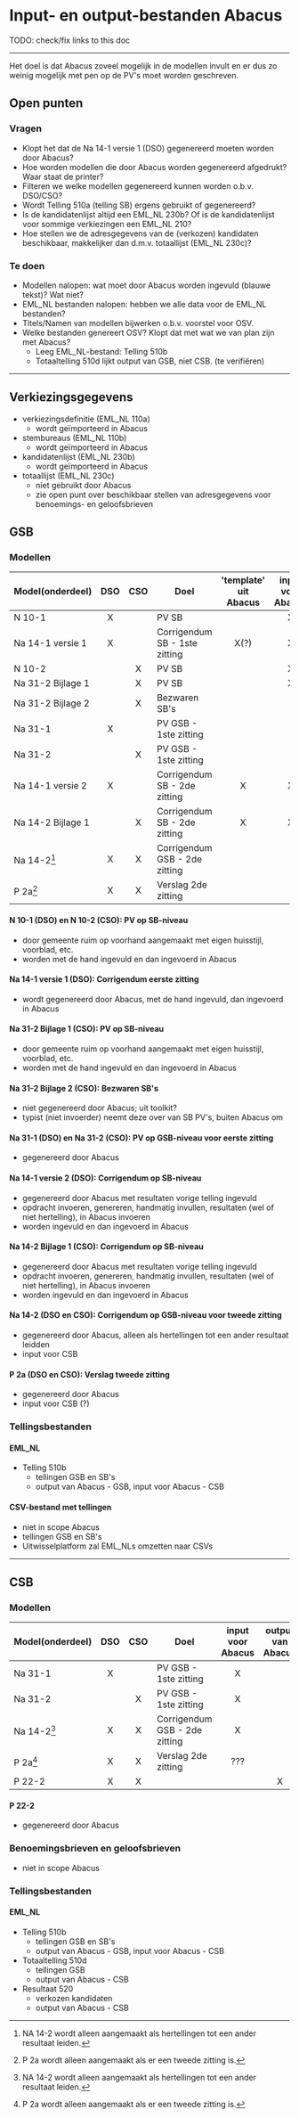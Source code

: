 # Input- en output-bestanden Abacus

TODO: check/fix links to this doc

---

Het doel is dat Abacus zoveel mogelijk in de modellen invult en er dus zo weinig mogelijk met pen op de PV's moet worden geschreven. 

## Open punten

### Vragen

- Klopt het dat de Na 14-1 versie 1 (DSO) gegenereerd moeten worden door Abacus?
- Hoe worden modellen die door Abacus worden gegenereerd afgedrukt? Waar staat de printer?
- Filteren we welke modellen gegenereerd kunnen worden o.b.v. DSO/CSO?
- Wordt Telling 510a (telling SB) ergens gebruikt of gegenereerd?
- Is de kandidatenlijst altijd een EML_NL 230b? Of is de kandidatenlijst voor sommige verkiezingen een EML_NL 210?
- Hoe stellen we de adresgegevens van de (verkozen) kandidaten beschikbaar, makkelijker dan d.m.v. totaallijst (EML_NL 230c)?

### Te doen

- Modellen nalopen: wat moet door Abacus worden ingevuld (blauwe tekst)? Wat niet?
- EML_NL bestanden nalopen: hebben we alle data voor de EML_NL bestanden?
- Titels/Namen van modellen bijwerken o.b.v. voorstel voor OSV.
- Welke bestanden genereert OSV? Klopt dat met wat we van plan zijn met Abacus?
  - Leeg EML_NL-bestand: Telling 510b
  - Totaaltelling 510d lijkt output van GSB, niet CSB. (te verifiëren)

---

## Verkiezingsgegevens

- verkiezingsdefinitie (EML_NL 110a)
  - wordt geïmporteerd in Abacus
- stembureaus (EML_NL 110b)
  - wordt geïmporteerd in Abacus
- kandidatenlijst (EML_NL 230b)
  - wordt geïmporteerd in Abacus
- totaallijst (EML_NL 230c)
  - niet gebruikt door Abacus
  - zie open punt over beschikbaar stellen van adresgegevens voor benoemings- en geloofsbrieven

## GSB

### Modellen

| Model(onderdeel)  | DSO  | CSO  | Doel                          | 'template' uit Abacus | input voor Abacus | output van Abacus |
| ----------------- | :--: | :--: | ----------------------------- | :-------------------: | :---------------: | :---------------: |
| N 10-1            |  X   |      | PV SB                         |                       |         X         |                   |
| Na 14-1 versie 1  |  X   |      | Corrigendum SB - 1ste zitting |         X(?)          |         X         |                   |
| N 10-2            |      |  X   | PV SB                         |                       |         X         |                   |
| Na 31-2 Bijlage 1 |      |  X   | PV SB                         |                       |         X         |                   |
| Na 31-2 Bijlage 2 |      |  X   | Bezwaren SB's                 |                       |                   |                   |
| Na 31-1           |  X   |      | PV GSB - 1ste zitting         |                       |                   |         X         |
| Na 31-2           |      |  X   | PV GSB - 1ste zitting         |                       |                   |         X         |
| Na 14-1 versie 2  |  X   |      | Corrigendum SB - 2de zitting  |           X           |         X         |                   |
| Na 14-2 Bijlage 1 |      |  X   | Corrigendum SB - 2de zitting  |           X           |         X         |                   |
| Na 14-2[^1]       |  X   |  X   | Corrigendum GSB - 2de zitting |                       |                   |         X         |
| P 2a[^2]          |  X   |  X   | Verslag 2de zitting           |                       |                   |         X         |

[^1]: NA 14-2 wordt alleen aangemaakt als hertellingen tot een ander resultaat leiden.
[^2]: P 2a wordt alleen aangemaakt als er een tweede zitting is.

#### N 10-1 (DSO) en N 10-2 (CSO): PV op SB-niveau

- door gemeente ruim op voorhand aangemaakt met eigen huisstijl, voorblad, etc.
- worden met de hand ingevuld en dan ingevoerd in Abacus


#### Na 14-1 versie 1 (DSO): Corrigendum eerste zitting
- wordt gegenereerd door Abacus, met de hand ingevuld, dan ingevoerd in Abacus


#### Na 31-2 Bijlage 1 (CSO): PV op SB-niveau
- door gemeente ruim op voorhand aangemaakt met eigen huisstijl, voorblad, etc.
- worden met de hand ingevuld en dan ingevoerd in Abacus


#### Na 31-2 Bijlage 2 (CSO): Bezwaren SB's
- niet gegenereerd door Abacus; uit toolkit?
- typist (niet invoerder) neemt deze over van SB PV's, buiten Abacus om


#### Na 31-1 (DSO) en Na 31-2 (CSO): PV op GSB-niveau voor eerste zitting
- gegenereerd door Abacus

#### Na 14-1 versie 2 (DSO): Corrigendum op SB-niveau
- gegenereerd door Abacus met resultaten vorige telling ingevuld
- opdracht invoeren, genereren, handmatig invullen, resultaten (wel of niet hertelling), in Abacus invoeren
- worden ingevuld en dan ingevoerd in Abacus


#### Na 14-2 Bijlage 1 (CSO): Corrigendum op SB-niveau
- gegenereerd door Abacus met resultaten vorige telling ingevuld
- opdracht invoeren, genereren, handmatig invullen, resultaten (wel of niet hertelling), in Abacus invoeren
- worden ingevuld en dan ingevoerd in Abacus


#### Na 14-2 (DSO en CSO): Corrigendum op GSB-niveau voor tweede zitting
- gegenereerd door Abacus, alleen als hertellingen tot een ander resultaat leidden
- input voor CSB


#### P 2a (DSO en CSO): Verslag tweede zitting
- gegenereerd door Abacus
- input voor CSB (?)

### Tellingsbestanden

#### EML_NL

- Telling 510b
  - tellingen GSB en SB's
  - output van Abacus - GSB, input voor Abacus - CSB

#### CSV-bestand met tellingen

- niet in scope Abacus
- tellingen GSB en SB's
- Uitwisselplatform zal EML_NLs omzetten naar CSVs

---

## CSB

### Modellen

| Model(onderdeel) | DSO  | CSO  | Doel                          | input voor Abacus | output van Abacus |
| ---------------- | :--: | :--: | ----------------------------- | :---------------: | :---------------: |
| Na 31-1          |  X   |      | PV GSB - 1ste zitting         |         X         |                   |
| Na 31-2          |      |  X   | PV GSB - 1ste zitting         |         X         |                   |
| Na 14-2[^3]      |  X   |  X   | Corrigendum GSB - 2de zitting |         X         |                   |
| P 2a[^4]         |  X   |  X   | Verslag 2de zitting           |        ???        |                   |
| P 22-2           |  X   |  X   |                               |                   |         X         |

[^3]: NA 14-2 wordt alleen aangemaakt als hertellingen tot een ander resultaat leiden.
[^4]: P 2a wordt alleen aangemaakt als er een tweede zitting is.

#### P 22-2

- gegenereerd  door Abacus

### Benoemingsbrieven en geloofsbrieven

- niet in scope Abacus

### Tellingsbestanden

#### EML_NL

- Telling 510b
  - tellingen GSB en SB's
  - output van Abacus - GSB, input voor Abacus - CSB
- Totaaltelling 510d
  - tellingen GSB
  - output van Abacus - CSB
- Resultaat 520
  - verkozen kandidaten
  - output van Abacus - CSB
